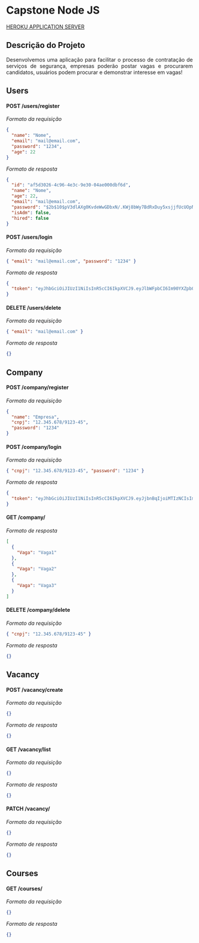 # Capstone Node JS

[HEROKU APPLICATION SERVER](https://capstone-security-server.herokuapp.com)

## Descrição do Projeto <br/>

<p align="justify"> Desenvolvemos uma aplicação para facilitar o processo de contratação de serviços de segurança, empresas poderão postar vagas e procurarem candidatos, usuários podem procurar e demonstrar interesse em vagas!   </p>


## Users

#### POST /users/register

_Formato da requisição_

```json
{
  "name": "Nome",
  "email": "mail@email.com",
  "password": "1234",
  "age": 22
}
```

_Formato de resposta_

```json
{
  "id": "af5d3026-4c96-4e3c-9e30-04ae000dbf6d",
  "name": "Nome",
  "age": 22,
  "email": "mail@email.com",
  "password": "$2b$10$pV3dlAXg0KvdeWwGDbxN/.KWj8bWy7BdRxDuy5xsjjfUcUOpNkqUa",
  "isAdm": false,
  "hired": false
}
```

#### POST /users/login

_Formato da requisição_

```json
{ "email": "mail@email.com", "password": "1234" }
```

_Formato de resposta_

```json
{
  "token": "eyJhbGciOiJIUzI1NiIsInR5cCI6IkpXVCJ9.eyJlbWFpbCI6Im90YXZpb0BlbWFpbC5jb20iLCJpYXQiOjE2NTUyOTk4OTcsImV4cCI6MTY1NTMwNzA5N30.8ayEbC8Tk_eOjJjKhaQzvFLeKfDri9TIzorpQkWrO4w"
}
```

#### DELETE /users/delete

_Formato da requisição_

```json
{ "email": "mail@email.com" }
```

_Formato de resposta_

```json
{}
```

## Company

#### POST /company/register

_Formato da requisição_

```json
{
  "name": "Empresa",
  "cnpj": "12.345.678/9123-45",
  "password": "1234"
}
```

#### POST /company/login

_Formato da requisição_

```json
{ "cnpj": "12.345.678/9123-45", "password": "1234" }
```

_Formato de resposta_

```json
{
  "token": "eyJhbGciOiJIUzI1NiIsInR5cCI6IkpXVCJ9.eyJjbnBqIjoiMTIzNCIsImlhdCI6MTY1NTI5OTkyNiwiZXhwIjoxNjU1MzA3MTI2fQ.60G17RFPw9Rk4p9Q5Vj7X1WYBWGuBdJiTAKaEUwser4"
}
```

#### GET /company/<name>

_Formato de resposta_

```json
[
  {
    "Vaga": "Vaga1"
  },
  {
    "Vaga": "Vaga2"
  },
  {
    "Vaga": "Vaga3"
  }
]
```

#### DELETE /company/delete

_Formato da requisição_

```json
{ "cnpj": "12.345.678/9123-45" }
```

_Formato de resposta_

```json
{}
```

## Vacancy

#### POST /vacancy/create

_Formato da requisição_

```json
{}
```

_Formato de resposta_

```json
{}
```

#### GET /vacancy/list

_Formato da requisição_

```json
{}
```

_Formato de resposta_

```json
{}
```

#### PATCH /vacancy/<vacancyId>

_Formato da requisição_

```json
{}
```

_Formato de resposta_

```json
{}
```

## Courses

#### GET /courses/

_Formato da requisição_

```json
{}
```

_Formato de resposta_

```json
{}
```